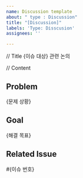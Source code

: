 ```yaml
---
name: Discussion template
about: " type : Discussion"
title: "[Discussion]"
labels: 'Type: Disscusion'
assignees: ''

---
```


// Title
{이슈 대상} 관련 논의

// Content
## Problem

{문제 상황}

## Goal

{해결 목표}

## Related Issue

#{이슈 번호}
